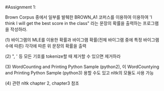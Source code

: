 #Assignment 1: 

Brown Corpus 중에서 일부를 발췌한 BROWN_A1 코퍼스를 이용하여  이용하여 'I think I will get the best score in the class" 라는 문장의 확률을 출력하는 프로그램을 작성하라.

(1) 바이그램의 MLE를 이용한 확률과 바이그램 확률(전체 바이그램 중에 특정 바이그램 수에 따른) 각각에 따른 위 문장의 확률을 출력

(2) ", ' 등 모든 기호를  tokenize할 때 제거할 수 있으면 제거하라

(3) WordCounting and Printing Python Sample (python2),  이  WordCountying and Printing Python Sample (python3) 용할 수도 있고 nltk의 모듈도 사용 가능

(4) 관련 nltk chapter 2, chapter3 참조  